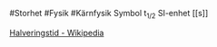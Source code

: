 #Storhet #Fysik #Kärnfysik
Symbol t<sub>1/2</sub>
SI-enhet [[s]]

[Halveringstid - Wikipedia](https://sv.wikipedia.org/wiki/Halveringstid)